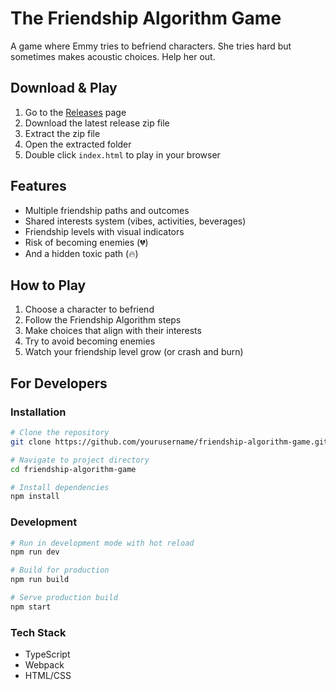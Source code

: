 # The Friendship Algorithm Game

A game where Emmy tries to befriend characters. She tries hard but sometimes makes acoustic choices. Help her out.

## Download & Play

1. Go to the [Releases](https://github.com/yourusername/friendship-algorithm-game/releases) page
2. Download the latest release zip file
3. Extract the zip file
4. Open the extracted folder
5. Double click `index.html` to play in your browser

## Features

- Multiple friendship paths and outcomes
- Shared interests system (vibes, activities, beverages)
- Friendship levels with visual indicators
- Risk of becoming enemies (💔)
- And a hidden toxic path (🔥)

## How to Play

1. Choose a character to befriend
2. Follow the Friendship Algorithm steps
3. Make choices that align with their interests
4. Try to avoid becoming enemies
5. Watch your friendship level grow (or crash and burn)

## For Developers

### Installation

```bash
# Clone the repository
git clone https://github.com/yourusername/friendship-algorithm-game.git

# Navigate to project directory
cd friendship-algorithm-game

# Install dependencies
npm install
```

### Development

```bash
# Run in development mode with hot reload
npm run dev

# Build for production
npm run build

# Serve production build
npm start
```

### Tech Stack

- TypeScript
- Webpack
- HTML/CSS